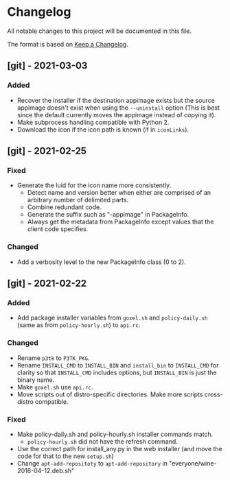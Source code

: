 # Changelog
All notable changes to this project will be documented in this file.

The format is based on [Keep a Changelog](https://keepachangelog.com/en/1.0.0/).

## [git] - 2021-03-03
### Added
- Recover the installer if the destination appimage exists but the
  source appimage doesn't exist when using the `--uninstall` option
  (This is best since the default currently moves the appimage instead
  of copying it).
- Make subprocess handling compatible with Python 2.
- Download the icon if the icon path is known (if in `iconLinks`).


## [git] - 2021-02-25
### Fixed
- Generate the luid for the icon name more consistently.
  - Detect name and version better when either are comprised of an
    arbitrary number of delimited parts.
  - Combine redundant code.
  - Generate the suffix such as "-appimage" in PackageInfo.
  - Always get the metadata from PackageInfo except values that the
    client code specifies.

### Changed
- Add a verbosity level to the new PackageInfo class (0 to 2).


## [git] - 2021-02-22
### Added
- Add package installer variables from `goxel.sh` and `policy-daily.sh`
  (same as from `policy-hourly.sh`) to `api.rc`.

### Changed
- Rename `p3tk` to `P3TK_PKG`.
- Rename `INSTALL_CMD` to `INSTALL_BIN` and `install_bin` to
  `INSTALL_CMD` for clarity so that `INSTALL_CMD` includes options,
  but `INSTALL_BIN` is just the binary name.
- Make `goxel.sh` use `api.rc`.
- Move scripts out of distro-specific directories. Make more scripts
  cross-distro compatible.

### Fixed
- Make policy-daily.sh and policy-hourly.sh installer commands match.
  - `policy-hourly.sh` did not have the refresh command.
- Use the correct path for install_any.py in the web installer (and move
  the code for that to the new `setup.sh`)
- Change `apt-add-repositoty` to `apt-add-repository` in "everyone/wine-2016-04-12.deb.sh"
